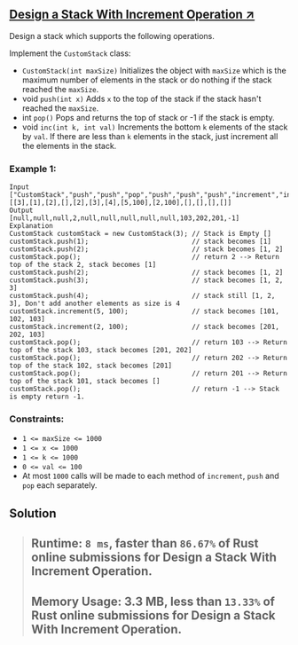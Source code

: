 ## [Design a Stack With Increment Operation ↗️](https://leetcode.com/problems/design-a-stack-with-increment-operation/)

Design a stack which supports the following operations.

Implement the `CustomStack` class:

- `CustomStack(int maxSize)` Initializes the object with `maxSize` which is the maximum number of elements in the stack or do nothing if the stack reached the `maxSize`.
- void `push(int x)` Adds `x` to the top of the stack if the stack hasn't reached the `maxSize`.
- int `pop()` Pops and returns the top of stack or -1 if the stack is empty.
- void `inc(int k, int val)` Increments the bottom `k` elements of the stack by `val`. If there are less than `k` elements in the stack, just increment all the elements in the stack.

### Example 1:

```
Input
["CustomStack","push","push","pop","push","push","push","increment","increment","pop","pop","pop","pop"]
[[3],[1],[2],[],[2],[3],[4],[5,100],[2,100],[],[],[],[]]
Output
[null,null,null,2,null,null,null,null,null,103,202,201,-1]
Explanation
CustomStack customStack = new CustomStack(3); // Stack is Empty []
customStack.push(1);                          // stack becomes [1]
customStack.push(2);                          // stack becomes [1, 2]
customStack.pop();                            // return 2 --> Return top of the stack 2, stack becomes [1]
customStack.push(2);                          // stack becomes [1, 2]
customStack.push(3);                          // stack becomes [1, 2, 3]
customStack.push(4);                          // stack still [1, 2, 3], Don't add another elements as size is 4
customStack.increment(5, 100);                // stack becomes [101, 102, 103]
customStack.increment(2, 100);                // stack becomes [201, 202, 103]
customStack.pop();                            // return 103 --> Return top of the stack 103, stack becomes [201, 202]
customStack.pop();                            // return 202 --> Return top of the stack 102, stack becomes [201]
customStack.pop();                            // return 201 --> Return top of the stack 101, stack becomes []
customStack.pop();                            // return -1 --> Stack is empty return -1.
``` 

### Constraints:


- `1 <= maxSize <= 1000`
- `1 <= x <= 1000`
- `1 <= k <= 1000`
- `0 <= val <= 100`
- At most `1000` calls will be made to each method of `increment`, `push` and `pop` each separately.


## Solution 

> ## Runtime: `8 ms`, faster than `86.67%` of Rust online submissions for Design a Stack With Increment Operation.
> 
> ## Memory Usage: 3.3 MB, less than `13.33%` of Rust online submissions for Design a Stack With Increment Operation.
